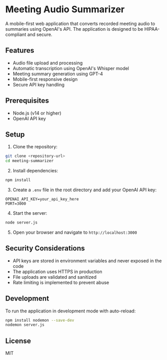 # Meeting Audio Summarizer

A mobile-first web application that converts recorded meeting audio to summaries using OpenAI's API. The application is designed to be HIPAA-compliant and secure.

## Features

- Audio file upload and processing
- Automatic transcription using OpenAI's Whisper model
- Meeting summary generation using GPT-4
- Mobile-first responsive design
- Secure API key handling

## Prerequisites

- Node.js (v14 or higher)
- OpenAI API key

## Setup

1. Clone the repository:
```bash
git clone <repository-url>
cd meeting-summarizer
```

2. Install dependencies:
```bash
npm install
```

3. Create a `.env` file in the root directory and add your OpenAI API key:
```
OPENAI_API_KEY=your_api_key_here
PORT=3000
```

4. Start the server:
```bash
node server.js
```

5. Open your browser and navigate to `http://localhost:3000`

## Security Considerations

- API keys are stored in environment variables and never exposed in the code
- The application uses HTTPS in production
- File uploads are validated and sanitized
- Rate limiting is implemented to prevent abuse

## Development

To run the application in development mode with auto-reload:

```bash
npm install nodemon --save-dev
nodemon server.js
```

## License

MIT
